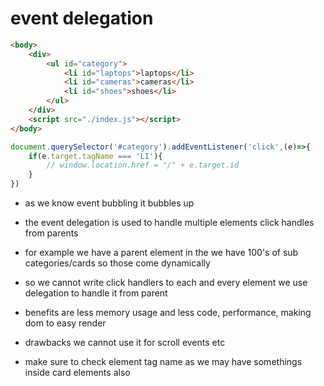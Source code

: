 # event delegation

```html
<body>
    <div>
        <ul id="category">
            <li id="laptops">laptops</li>
            <li id="cameras">cameras</li>
            <li id="shoes">shoes</li>
        </ul>
    </div>
    <script src="./index.js"></script>
</body>
```

```javascript
document.querySelector('#category').addEventListener('click',(e)=>{
    if(e.target.tagName === 'LI'){
        // window.location.href = "/" + e.target.id
    }
})
```

- as we know event bubbling it bubbles up
- the event delegation is used to handle multiple elements click handles from parents 
- for example we have a parent element in the we have 100's of sub categories/cards so those come dynamically 
- so we cannot write click handlers to each and every element we use delegation to handle it from parent

- benefits are less memory usage and less code, performance, making dom to easy render
- drawbacks we cannot use it for scroll events etc
- make sure to check element tag name as we may have somethings inside card elements also 